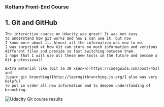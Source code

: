 ### Kottans Front-End Course


## 1. Git and GitHub

    The interactive course on Udacity was great! It was not easy
    to understand how git works and how I can use it, but now
    I know more about it. Almost all the information was new to me.
    I was surprised at how Git can store so much information and versions
    different files and provide so fast switching between them.
    I hope that I will use all these new tools in the future and become a Git professional!

    Extra material like (Git за 30 хвилин)[https://codeguida.com/post/453] and 
    (Learn git branching)[http://learngitbranching.js.org/] also was very helpful
    to put in order all new information and to deepen understanding of branching.

![Udacity Git course results](blob/master/git-and-github/git-and-github.png)